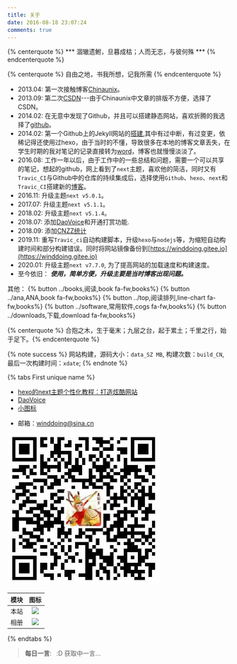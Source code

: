 ```yaml
---
title: 关于
date: 2016-08-18 23:07:24
comments: true
---
```


{% centerquote %} *** 涸辙遗鲋，旦暮成枯；人而无志，与彼何殊 *** {% endcenterquote %}

{% centerquote %} 自由之地，书我所想，记我所需 {% endcenterquote %}


* 2013.04: 第一次接触博客[Chinaunix](http://blog.chinaunix.net/uid/28769209.html)。
* 2013.09: 第二次[CSDN](https://blog.csdn.net/sdreamq)---由于Chinaunix中文章的排版不方便，选择了CSDN。
* 2014.02: 在无意中发现了Github，并且可以搭建静态网站，喜欢折腾的我选择了[github](https://xxx.github.io)。
* 2014.02: 第一个Github上的Jekyll网站的[搭建](https://winddoing.github.io/post/32555.html),其中有过中断，有过变更，依稀记得还使用过hexo，由于当时的不懂，导致很多在本地的博客文章丢失，在学生时期的我对笔记的记录直接转为[word](https://winddoing.github.io/old_notes/)，博客也就慢慢淡淡了。
* 2016.08: 工作一年以后，由于工作中的一些总结和问题，需要一个可以共享的笔记，想起的github，网上看到了`next`主题，喜欢他的简洁，同时又有`Travic_CI`与Github中的仓库的持续集成后，选择使用`Github`、`hexo`、`next`和`Travic_CI`搭建新的[博客](https://winddoing.github.io)。
* 2016.11: 升级主题`next v5.0.1`。
* 2017.07: 升级主题`next v5.1.1`。
* 2018.02: 升级主题`next v5.1.4`。
* 2018.07: 添加[DaoVoice](http://www.daovoice.io)和开通打赏功能.
* 2018.09: 添加[CNZZ统计](http://www.cnzz.com/stat/website.php?web_id=1254703532)
* 2019.11: 重写`Travic_ci`自动构建脚本，升级`hexo`与`nodejs`等，为缩短自动构建时间和部分构建错误。同时将网站镜像备份到[https://winddoing.gitee.io](https://winddoing.gitee.io)
* 2020.01: 升级主题`next v7.7.0`, 为了提高网站的加载速度和构建速度。
* 至今依旧： ***使用，简单方便，升级主要是当时博客出现问题。***

其他： {% button ../books,阅读,book fa-fw,books%} {% button ../ana,ANA,book fa-fw,books%} {% button ../top,阅读排列,line-chart fa-fw,books%} {% button ../software,常用软件,cogs fa-fw,books%} {% button ../downloads,下载,download fa-fw,books%}

{% centerquote %} 合抱之木，生于毫末；九层之台，起于累土；千里之行，始于足下。{% endcenterquote %}

{% note success %}
网站构建，源码大小：`data_SZ MB`, 构建次数：`build_CN`, 最后一次构建时间：`xdate`;
{% endnote %}

{% tabs First unique name %}
<!-- tab 网站配置 -->

* [hexo的next主题个性化教程：打造炫酷网站](https://blog.csdn.net/qq_33699981/article/details/72716951)
* [DaoVoice](https://dashboard.daovoice.io/app/a28f1641/users?segment=all-users)
* [小图标](https://fontawesome.com/icons?from=io)

<!-- endtab -->

<!-- tab 联系方式 -->

- 邮箱：winddoing@sina.cn

<!-- endtab -->

<!-- tab 捐助 -->

![alipay](/images/alipay.jpg)

<!-- endtab -->

<!-- tab 自动构建 -->

| 模块  | 图标  |
|:-----:|:-----:|
| 本站 | <a href="https://travis-ci.com/Winddoing/Winddoing.github.io"><img src="https://travis-ci.com/Winddoing/Winddoing.github.io.svg?branch=web_source"></a> |
| 相册 | <a href="https://winddoing.coding.net/p/photos-data/ci/job"><img src="https://winddoing.coding.net/badges/photos-data/job/264981/master/build.svg"></a> |

<!-- endtab -->

{% endtabs %}

>**每日一言**:
<span id="hitokoto" style="margin-left:7px;"> :D 获取中一言...</span>
<p align="right" id="afrom"></p>
<script src="https://cdn.jsdelivr.net/npm/bluebird@3/js/browser/bluebird.min.js"></script>
<script src="https://cdn.jsdelivr.net/npm/whatwg-fetch@2.0.3/fetch.min.js"></script>
<script>
    fetch('https://v1.hitokoto.cn/?c=d&c=e&c=i&c=k')
    .then(function (res){
        return res.json();
    })
    .then(function (data) {
        var hitokoto = document.getElementById('hitokoto');
        var afrom = document.getElementById('afrom');
        hitokoto.innerText = data.hitokoto;
        afrom.innerText =  '——【' + data.from + ' ' + data.from_who + '】';
    })
    .catch(function (err) {
        console.error(err);
    })
</script>
